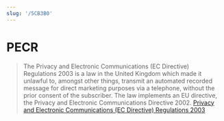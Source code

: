 ```yaml
---
slug: '/5CB3B0'
---
```


# PECR

> The Privacy and Electronic Communications (EC Directive) Regulations 2003 is a law in the United Kingdom which made it unlawful to, amongst other things, transmit an automated recorded message for direct marketing purposes via a telephone, without the prior consent of the subscriber. The law implements an EU directive, the Privacy and Electronic Communications Directive 2002. [Privacy and Electronic Communications (EC Directive) Regulations 2003](<https://en.wikipedia.org/wiki/Privacy_and_Electronic_Communications_(EC_Directive)_Regulations_2003>)
